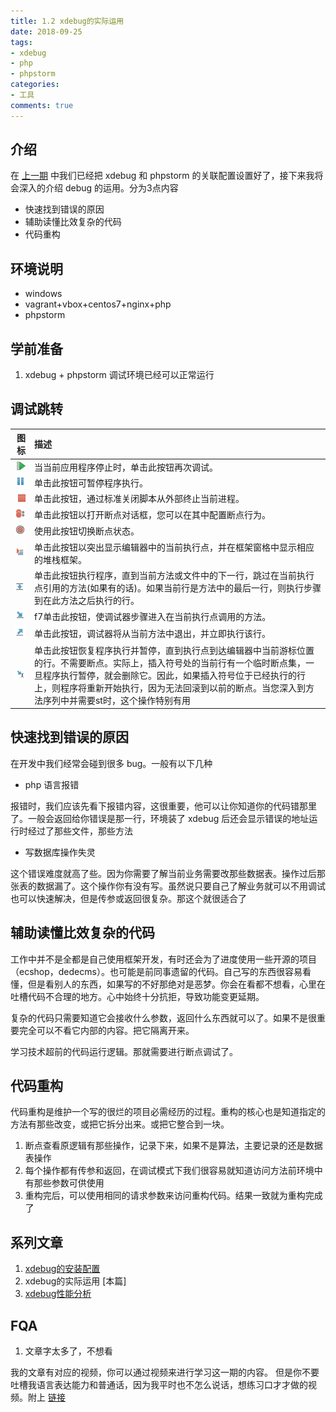 ```yaml
---
title: 1.2 xdebug的实际运用
date: 2018-09-25
tags:
- xdebug
- php
- phpstorm
categories:
- 工具
comments: true
---
```


## 介绍

在 [上一期](/工具/xdebug-install-and-config) 中我们已经把 xdebug 和 phpstorm 的关联配置设置好了，接下来我将会深入的介绍 debug 的运用。分为3点内容

* 快速找到错误的原因
* 辅助读懂比效复杂的代码
* 代码重构

## 环境说明

* windows
* vagrant+vbox+centos7+nginx+php
* phpstorm

## 学前准备

1. xdebug + phpstorm 调试环境已经可以正常运行

## 调试跳转

图标|描述
---:|:---
![Debug](/img/xdebug/debug_resume.png) | 当当前应用程序停止时，单击此按钮再次调试。
![Pause Program](/img/xdebug/pause.png) | 单击此按钮可暂停程序执行。
![Stop](/img/xdebug/stop.gif) | 单击此按钮，通过标准关闭脚本从外部终止当前进程。
![View Breakpoints](/img/xdebug/debug_view_breakpoints.gif) | 单击此按钮以打开断点对话框，您可以在其中配置断点行为。
![Mute Breakpoints](/img/xdebug/debug_mute_breakpoints.png) |使用此按钮切换断点状态。
![Show Execution Point](/img/xdebug/frames_show_execution_point.png) |单击此按钮以突出显示编辑器中的当前执行点，并在框架窗格中显示相应的堆栈框架。
![Step Over](/img/xdebug/frames_step_over.png) |单击此按钮执行程序，直到当前方法或文件中的下一行，跳过在当前执行点引用的方法(如果有的话)。如果当前行是方法中的最后一行，则执行步骤到在此方法之后执行的行。
![Step Into](/img/xdebug/frames_step_into.png) |f7单击此按钮，使调试器步骤进入在当前执行点调用的方法。
![	Step Out ](/img/xdebug/frames_step_out.png) |单击此按钮，调试器将从当前方法中退出，并立即执行该行。
![Run to Cursor](/img/xdebug/frames_run_to_cursor.png) |单击此按钮恢复程序执行并暂停，直到执行点到达编辑器中当前游标位置的行。不需要断点。实际上，插入符号处的当前行有一个临时断点集，一旦程序执行暂停，就会删除它。因此，如果插入符号位于已经执行的行上，则程序将重新开始执行，因为无法回滚到以前的断点。当您深入到方法序列中并需要st时，这个操作特别有用

## 快速找到错误的原因

在开发中我们经常会碰到很多 bug。一般有以下几种

* php 语言报错

报错时，我们应该先看下报错内容，这很重要，他可以让你知道你的代码错那里了。一般会返回给你错误是那一行，环境装了 xdebug 后还会显示错误的地址运行时经过了那些文件，那些方法

* 写数据库操作失灵

这个错误难度就高了些。因为你需要了解当前业务需要改那些数据表。操作过后那张表的数据漏了。这个操作你有没有写。虽然说只要自己了解业务就可以不用调试也可以快速解决，但是传参或返回很复杂。那这个就很适合了

## 辅助读懂比效复杂的代码

工作中并不是全都是自己使用框架开发，有时还会为了进度使用一些开源的项目（ecshop，dedecms）。也可能是前同事遗留的代码。自己写的东西很容易看懂，但是看别人的东西，如果写的不好那绝对是恶梦。你会在看都不想看，心里在吐槽代码不合理的地方。心中始终十分抗拒，导致功能变更延期。

复杂的代码只需要知道它会接收什么参数，返回什么东西就可以了。如果不是很重要完全可以不看它内部的内容。把它隔离开来。

学习技术超前的代码运行逻辑。那就需要进行断点调试了。

## 代码重构

代码重构是维护一个写的很烂的项目必需经历的过程。重构的核心也是知道指定的方法有那些改变，或把它拆分出来。或把它整合到一块。

1. 断点查看原逻辑有那些操作，记录下来，如果不是算法，主要记录的还是数据表操作
2. 每个操作都有传参和返回，在调试模式下我们很容易就知道访问方法前环境中有那些参数可供使用
3. 重构完后，可以使用相同的请求参数来访问重构代码。结果一致就为重构完成了

## 系列文章

1. [xdebug的安装配置](/工具/xdebug-install-and-config)
2. xdebug的实际运用 [本篇]
3. [xdebug性能分析](/工具/xdebug-property/)

## FQA

1. 文章字太多了，不想看

我的文章有对应的视频，你可以通过视频来进行学习这一期的内容。
但是你不要吐槽我语言表达能力和普通话，因为我平时也不怎么说话，想练习口才才做的视频。附上 [链接](https://www.bilibili.com/video/av30949974)
